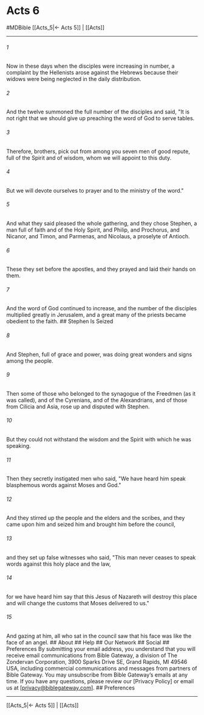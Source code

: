 # Acts 6
#MDBible
[[Acts_5|← Acts 5]] | [[Acts]]

***


###### 1 
Now in these days when the disciples were increasing in number, a complaint by the Hellenists arose against the Hebrews because their widows were being neglected in the daily distribution. 

###### 2 
And the twelve summoned the full number of the disciples and said, "It is not right that we should give up preaching the word of God to serve tables. 

###### 3 
Therefore, brothers, pick out from among you seven men of good repute, full of the Spirit and of wisdom, whom we will appoint to this duty. 

###### 4 
But we will devote ourselves to prayer and to the ministry of the word." 

###### 5 
And what they said pleased the whole gathering, and they chose Stephen, a man full of faith and of the Holy Spirit, and Philip, and Prochorus, and Nicanor, and Timon, and Parmenas, and Nicolaus, a proselyte of Antioch. 

###### 6 
These they set before the apostles, and they prayed and laid their hands on them. 

###### 7 
And the word of God continued to increase, and the number of the disciples multiplied greatly in Jerusalem, and a great many of the priests became obedient to the faith. ## Stephen Is Seized 

###### 8 
And Stephen, full of grace and power, was doing great wonders and signs among the people. 

###### 9 
Then some of those who belonged to the synagogue of the Freedmen (as it was called), and of the Cyrenians, and of the Alexandrians, and of those from Cilicia and Asia, rose up and disputed with Stephen. 

###### 10 
But they could not withstand the wisdom and the Spirit with which he was speaking. 

###### 11 
Then they secretly instigated men who said, "We have heard him speak blasphemous words against Moses and God." 

###### 12 
And they stirred up the people and the elders and the scribes, and they came upon him and seized him and brought him before the council, 

###### 13 
and they set up false witnesses who said, "This man never ceases to speak words against this holy place and the law, 

###### 14 
for we have heard him say that this Jesus of Nazareth will destroy this place and will change the customs that Moses delivered to us." 

###### 15 
And gazing at him, all who sat in the council saw that his face was like the face of an angel. ## About ## Help ## Our Network ## Social ## Preferences By submitting your email address, you understand that you will receive email communications from Bible Gateway, a division of The Zondervan Corporation, 3900 Sparks Drive SE, Grand Rapids, MI 49546 USA, including commercial communications and messages from partners of Bible Gateway. You may unsubscribe from Bible Gateway&rsquo;s emails at any time. If you have any questions, please review our [Privacy Policy] or email us at [privacy@biblegateway.com]. ## Preferences

***

[[Acts_5|← Acts 5]] | [[Acts]]
